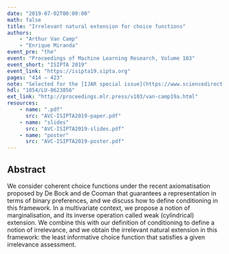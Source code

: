 ```yaml
---
date: "2019-07-02T00:00:00"
math: false
title: "Irrelevant natural extension for choice functions"
authors:
    - "Arthur Van Camp"
    - "Enrique Miranda"
event_pre: "the"
event: "Proceedings of Machine Learning Research, Volume 103"
event_short: "ISIPTA 2019"
event_link: "https://isipta19.sipta.org"
pages: "414 – 423"
note: "Selected for the [IJAR special issue](https://www.sciencedirect.com/journal/international-journal-of-approximate-reasoning/special-issue/10CSP1K4ZN2)"
hdl: "1854/LU-8623856"
ext_link: "http://proceedings.mlr.press/v103/van-camp19a.html"
resources:
    - name: ".pdf"
      src: "AVC-ISIPTA2019-paper.pdf"
    - name: "slides"
      src: "AVC-ISIPTA2019-slides.pdf"
    - name: "poster"
      src: "AVC-ISIPTA2019-poster.pdf"
---
```

## Abstract
We consider coherent choice functions under the recent axiomatisation proposed by De Bock and de Cooman that guarantees a representation in terms of binary preferences, and we discuss how to define conditioning in this framework. In a multivariate context, we propose a notion of marginalisation, and its inverse operation called weak (cylindrical) extension. We combine this with our definition of conditioning to define a notion of irrelevance, and we obtain the irrelevant natural extension in this framework: the least informative choice function that satisfies a given irrelevance assessment.